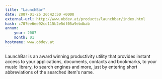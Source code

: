 ```yaml
---
title: "LaunchBar"
date: 2007-01-25 20:42:50 +0000
external-url: http://www.obdev.at/products/launchbar/index.html
hash: c707ee6ee92cd115b2e5df05a9ebdbab
annum:
    year: 2007
    month: 01
hostname: www.obdev.at
---
```


LaunchBar is an award winning productivity utility that provides instant access to your applications, documents, contacts and bookmarks, to your music library, to search engines and more, just by entering short abbreviations of the searched item's name.
